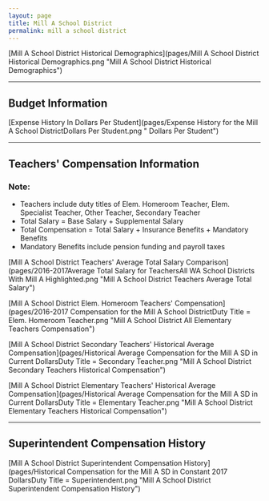 ```yaml
---
layout: page
title: Mill A School District
permalink: mill a school district
---
```



[Mill A School District Historical Demographics](pages/Mill A School District Historical Demographics.png "Mill A School District Historical Demographics")

___

## Budget Information

[Expense History In Dollars Per Student](pages/Expense History for the Mill A School DistrictDollars Per Student.png " Dollars Per Student")


___

## Teachers' Compensation Information
### Note:
- Teachers include duty titles of Elem. Homeroom Teacher, Elem. Specialist Teacher, Other Teacher, Secondary Teacher
- Total Salary = Base Salary + Supplemental Salary
- Total Compensation = Total Salary + Insurance Benefits + Mandatory Benefits
- Mandatory Benefits include pension funding and payroll taxes

[Mill A School District Teachers' Average Total Salary Comparison](pages/2016-2017Average Total Salary for TeachersAll WA School Districts With Mill A Highlighted.png "Mill A School District Teachers Average Total Salary")

[Mill A School District Elem. Homeroom Teachers' Compensation](pages/2016-2017 Compensation for the Mill A School DistrictDuty Title = Elem. Homeroom Teacher.png "Mill A School District All Elementary Teachers Compensation")

[Mill A School District Secondary Teachers' Historical Average Compensation](pages/Historical Average Compensation for the Mill A SD in Current DollarsDuty Title = Secondary Teacher.png "Mill A School District Secondary Teachers Historical Compensation")

[Mill A School District Elementary Teachers' Historical Average Compensation](pages/Historical Average Compensation for the Mill A SD in Current DollarsDuty Title = Elementary Teacher.png "Mill A School District Elementary Teachers Historical Compensation")


___

## Superintendent Compensation History

[Mill A School District Superintendent Compensation History](pages/Historical Compensation for the Mill A SD in Constant 2017 DollarsDuty Title = Superintendent.png "Mill A School District Superintendent Compensation History")

